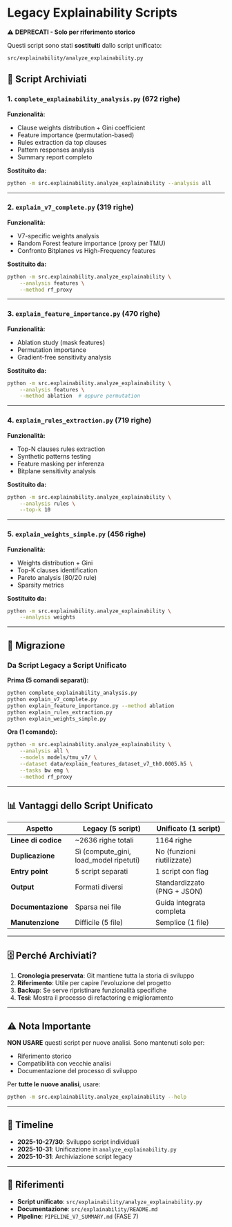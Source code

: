 # Legacy Explainability Scripts

⚠️ **DEPRECATI - Solo per riferimento storico**

Questi script sono stati **sostituiti** dallo script unificato:
```
src/explainability/analyze_explainability.py
```

## 📜 Script Archiviati

### 1. `complete_explainability_analysis.py` (672 righe)
**Funzionalità:**
- Clause weights distribution + Gini coefficient
- Feature importance (permutation-based)
- Rules extraction da top clauses
- Pattern responses analysis
- Summary report completo

**Sostituito da:**
```bash
python -m src.explainability.analyze_explainability --analysis all
```

---

### 2. `explain_v7_complete.py` (319 righe)
**Funzionalità:**
- V7-specific weights analysis
- Random Forest feature importance (proxy per TMU)
- Confronto Bitplanes vs High-Frequency features

**Sostituito da:**
```bash
python -m src.explainability.analyze_explainability \
    --analysis features \
    --method rf_proxy
```

---

### 3. `explain_feature_importance.py` (470 righe)
**Funzionalità:**
- Ablation study (mask features)
- Permutation importance
- Gradient-free sensitivity analysis

**Sostituito da:**
```bash
python -m src.explainability.analyze_explainability \
    --analysis features \
    --method ablation  # oppure permutation
```

---

### 4. `explain_rules_extraction.py` (719 righe)
**Funzionalità:**
- Top-N clauses rules extraction
- Synthetic patterns testing
- Feature masking per inferenza
- Bitplane sensitivity analysis

**Sostituito da:**
```bash
python -m src.explainability.analyze_explainability \
    --analysis rules \
    --top-k 10
```

---

### 5. `explain_weights_simple.py` (456 righe)
**Funzionalità:**
- Weights distribution + Gini
- Top-K clauses identification
- Pareto analysis (80/20 rule)
- Sparsity metrics

**Sostituito da:**
```bash
python -m src.explainability.analyze_explainability \
    --analysis weights
```

---

## 🔄 Migrazione

### Da Script Legacy a Script Unificato

**Prima (5 comandi separati):**
```bash
python complete_explainability_analysis.py
python explain_v7_complete.py
python explain_feature_importance.py --method ablation
python explain_rules_extraction.py
python explain_weights_simple.py
```

**Ora (1 comando):**
```bash
python -m src.explainability.analyze_explainability \
    --analysis all \
    --models models/tmu_v7/ \
    --dataset data/explain_features_dataset_v7_th0.0005.h5 \
    --tasks bw emg \
    --method rf_proxy
```

---

## 📊 Vantaggi dello Script Unificato

| Aspetto | Legacy (5 script) | Unificato (1 script) |
|---------|-------------------|----------------------|
| **Linee di codice** | ~2636 righe totali | 1164 righe |
| **Duplicazione** | Sì (compute_gini, load_model ripetuti) | No (funzioni riutilizzate) |
| **Entry point** | 5 script separati | 1 script con flag |
| **Output** | Formati diversi | Standardizzato (PNG + JSON) |
| **Documentazione** | Sparsa nei file | Guida integrata completa |
| **Manutenzione** | Difficile (5 file) | Semplice (1 file) |

---

## 🗄️ Perché Archiviati?

1. **Cronologia preservata**: Git mantiene tutta la storia di sviluppo
2. **Riferimento**: Utile per capire l'evoluzione del progetto
3. **Backup**: Se serve ripristinare funzionalità specifiche
4. **Tesi**: Mostra il processo di refactoring e miglioramento

---

## ⚠️ Nota Importante

**NON USARE** questi script per nuove analisi. Sono mantenuti solo per:
- Riferimento storico
- Compatibilità con vecchie analisi
- Documentazione del processo di sviluppo

Per **tutte le nuove analisi**, usare:
```bash
python -m src.explainability.analyze_explainability --help
```

---

## 📅 Timeline

- **2025-10-27/30**: Sviluppo script individuali
- **2025-10-31**: Unificazione in `analyze_explainability.py`
- **2025-10-31**: Archiviazione script legacy

---

## 🔗 Riferimenti

- **Script unificato**: `src/explainability/analyze_explainability.py`
- **Documentazione**: `src/explainability/README.md`
- **Pipeline**: `PIPELINE_V7_SUMMARY.md` (FASE 7)
